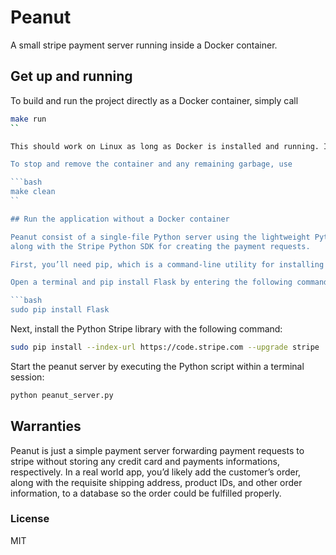 # Peanut

A small stripe payment server running inside a Docker container.

## Get up and running

To build and run the project directly as a Docker container, simply call

```bash
make run
``

This should work on Linux as long as Docker is installed and running. If you're on OS X and a Docker instance is not already installed and running, install and use [boot2docker-cli](https://github.com/boot2docker/boot2docker-cli) (this requires Go).

To stop and remove the container and any remaining garbage, use

```bash
make clean
``

## Run the application without a Docker container

Peanut consist of a single-file Python server using the lightweight Python REST framework Flask
along with the Stripe Python SDK for creating the payment requests.

First, you’ll need pip, which is a command-line utility for installing python packages. If you don’t have pip installed, you can install it by following the instructions found [here](https://pip.readthedocs.org/en/latest/installing.html#install-pip).

Open a terminal and pip install Flask by entering the following command:

```bash
sudo pip install Flask
```

Next, install the Python Stripe library with the following command:

```bash
sudo pip install --index-url https://code.stripe.com --upgrade stripe
```

Start the peanut server by executing the Python script within a terminal session:

``` bash
python peanut_server.py
```

## Warranties
Peanut is just a simple payment server forwarding payment requests to stripe without storing any credit
card and payments informations, respectively. In a real world app, you’d likely add the customer’s
order, along with the requisite shipping address, product IDs, and other order information, to a
database so the order could be fulfilled properly.

### License

MIT


